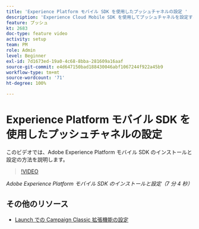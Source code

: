 ```yaml
---
title: 'Experience Platform モバイル SDK を使用したプッシュチャネルの設定 '
description: 'Experience Cloud Mobile SDK を使用してプッシュチャネルを設定する方法を説明します。 '
feature: プッシュ
kt: 2683
doc-type: feature video
activity: setup
team: PM
role: Admin
level: Beginner
exl-id: 7d1673ed-19a0-4c68-8bba-281609a16aaf
source-git-commit: e4d647150bad188430046abf1067244f922a45b9
workflow-type: tm+mt
source-wordcount: '71'
ht-degree: 100%

---
```


# Experience Platform モバイル SDK を使用したプッシュチャネルの設定

このビデオでは、Adobe Experience Platform モバイル SDK のインストールと設定の方法を説明します。

>[!VIDEO](https://video.tv.adobe.com/v/27699?quality=12)

*Adobe Experience Platform モバイル SDK のインストールと設定（7 分 4 秒）*

## その他のリソース

* [Launch での Campaign Classic 拡張機能の設定](https://aep-sdks.gitbook.io/docs/using-mobile-extensions/adobe-campaignclassic)
